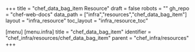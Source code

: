 +++
title = "chef_data_bag_item Resource"
draft = false
robots = ""
gh_repo = "chef-web-docs"
data_path = ["infra","resources","chef_data_bag_item"]
layout = "infra_resource"
toc_layout = "infra_resource_toc"

[menu]
  [menu.infra]
    title = "chef_data_bag_item"
    identifier = "chef_infra/resources/chef_data_bag_item"
    parent = "chef_infra/resources"
+++

<!-- The contents of this page are automatically generated from the chef_data_bag_item.yaml file in the data/infra/resources directory. -->
<!-- To suggest a change, edit the https://github.com/chef/chef/blob/main/lib/chef/resource/chef_data_bag_item.rb file and submit a pull request to the https://github.com/chef/chef repository. -->
<!-- markdownlint-disable-file -->
